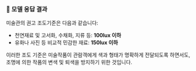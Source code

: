 ### **🔹 모델 응답 결과**

미술관의 권고 조도기준은 다음과 같습니다:

- 천연재료 및 고서화, 수채화, 지류 등: **100lux 이하**
- 유화나 사진 등 비교적 민감한 재료: **150lux 이하**

이러한 조도 기준은 미술작품이 관람객에게 색과 형태가 명확하게 전달되도록 하면서도, 조명에 의한 작품의 변색 및 퇴색을 방지하기 위한 것입니다.